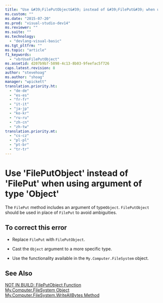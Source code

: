 ```yaml
---
title: "Use &#39;FilePutObject&#39; instead of &#39;FilePut&#39; when using argument of type &#39;Object&#39; | Microsoft Docs"
ms.custom: ""
ms.date: "2015-07-20"
ms.prod: "visual-studio-dev14"
ms.reviewer: ""
ms.suite: ""
ms.technology: 
  - "devlang-visual-basic"
ms.tgt_pltfrm: ""
ms.topic: "article"
f1_keywords: 
  - "vbrUseFilePutObject"
ms.assetid: d207b9b7-5898-4c13-8b03-9feefac5f726
caps.latest.revision: 8
author: "stevehoag"
ms.author: "shoag"
manager: "wpickett"
translation.priority.ht: 
  - "de-de"
  - "es-es"
  - "fr-fr"
  - "it-it"
  - "ja-jp"
  - "ko-kr"
  - "ru-ru"
  - "zh-cn"
  - "zh-tw"
translation.priority.mt: 
  - "cs-cz"
  - "pl-pl"
  - "pt-br"
  - "tr-tr"
---
```

# Use &#39;FilePutObject&#39; instead of &#39;FilePut&#39; when using argument of type &#39;Object&#39;
The `FilePut` method includes an argument of type`Object`. `FilePutObject` should be used in place of `FilePut` to avoid ambiguities.  
  
## To correct this error  
  
-   Replace `FilePut` with `FilePutObject`.  
  
-   Cast the `Object` argument to a more specific type.  
  
-   Use the functionality available in the `My.Computer.FileSystem` object.  
  
## See Also  
 [NOT IN BUILD: FilePutObject Function](http://msdn.microsoft.com/en-us/a0f52a1c-5ecc-4945-b18c-03147af61d6b)   
 [My.Computer.FileSystem Object](../../visual-basic/language-reference/objects/my-computer-filesystem-object.md)   
 [My.Computer.FileSystem.WriteAllBytes Method](http://msdn.microsoft.com/en-us/b1a24dc1-eac8-4e22-8ffa-cc3bacbaf826)